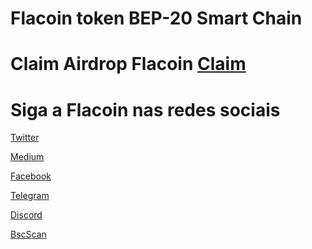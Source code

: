 # Flacoin token BEP-20 Smart Chain


# Claim Airdrop Flacoin <a href="https://www.flacoin.org/airdrop">Claim</a>






# Siga a Flacoin nas redes sociais


<a href="https://twitter.com/FlaCoinOficial">Twitter</a>

<a href="https://flacoin.medium.com">Medium</a>

<a href="https://facebook.com/FlacoinOficial">Facebook</a>

<a href="https://t.me/FlacoinOficial">Telegram</a>

<a href="https://discord.gg/QBz6tzJ">Discord</a>

<a href="https://bscscan.com/token/0xd5d3343b5b7ee42c6a213273c35422f00933d8a7">BscScan</a>

